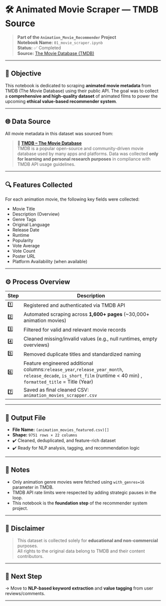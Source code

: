 # 🛠️ Animated Movie Scraper — TMDB Source

> **Part of the `Animation_Movie_Recommender` Project**  
> **Notebook Name:** `01_movie_scraper.ipynb`  
> **Status:** ✅ Completed  
> **Source:** [The Movie Database (TMDB)](https://www.themoviedb.org/)

---

## 🎯 Objective

This notebook is dedicated to scraping **animated movie metadata** from TMDB (The Movie Database) using their public API. The goal was to collect a **comprehensive and high-quality dataset** of animated films to power the upcoming **ethical value-based recommender system**.

---

## 🌐 Data Source

All movie metadata in this dataset was sourced from:

> **📌 [TMDB – The Movie Database](https://www.themoviedb.org/)**  
> TMDB is a popular open-source and community-driven movie database used by many apps and platforms. Data was collected **only for learning and personal research purposes** in compliance with TMDB API usage guidelines.

---

## 🔍 Features Collected

For each animation movie, the following key fields were collected:

- Movie Title
- Description (Overview)
- Genre Tags
- Original Language
- Release Date
- Runtime
- Popularity
- Vote Average
- Vote Count
- Poster URL
- Platform Availability (when available)

---

## ⚙️ Process Overview

| Step | Description |
|------|-------------|
| 1️⃣ | Registered and authenticated via TMDB API |
| 2️⃣ | Automated scraping across **1,600+ pages** (~30,000+ animation movies) |
| 3️⃣ | Filtered for valid and relevant movie records |
| 4️⃣ | Cleaned missing/invalid values (e.g., null runtimes, empty overviews) |
| 5️⃣ | Removed duplicate titles and standardized naming |
| 6️⃣ | Feature engineered additional columns:`release_year`,`release_year_month`, `release_decade`, `is_short_film` (runtime < 40 min) , `formatted_title` = Title (Year) |
| 7️⃣ | Saved as final cleaned CSV: `animation_movies_scrapper.csv` |

---

## 📁 Output File

- **File Name:** `(animation_movies_featured.csv)[]`  
- **Shape:** `9751 rows × 22 columns`  
- ✔️ Cleaned, deduplicated, and feature-rich dataset  
- ✔️ Ready for NLP analysis, tagging, and recommendation logic

---

## 📌 Notes

- Only animation genre movies were fetched using `with_genres=16` parameter in TMDB.
- TMDB API rate limits were respected by adding strategic pauses in the loop.
- This notebook is the **foundation step** of the recommender system project.

---

## 📢 Disclaimer

> This dataset is collected solely for **educational and non-commercial** purposes.  
> All rights to the original data belong to TMDB and their content contributors.

---

## 🚀 Next Step

→ Move to **NLP-based keyword extraction** and **value tagging** from user reviews/comments.

---
